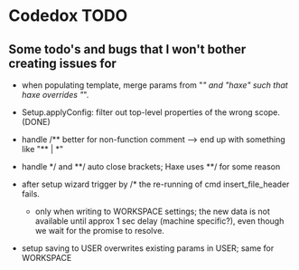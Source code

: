 # Codedox TODO

## Some todo's and bugs that I won't bother creating issues for

- when populating template, merge params from "*" and "haxe" such that haxe overrides "*".

- Setup.applyConfig: filter out top-level properties of the wrong scope.  (DONE)

- handle /** better for non-function comment --> end up with something like "\** | *\" 

- handle */ and **/ auto close brackets; Haxe uses **/ for some reason

- after setup wizard trigger by /* the re-running of cmd insert_file_header fails.
	- only when writing to WORKSPACE settings; the new data is not available
          until approx 1 sec delay (machine specific?), even though we wait for
          the promise to resolve.

- setup saving to USER overwrites existing params in USER; same for WORKSPACE
